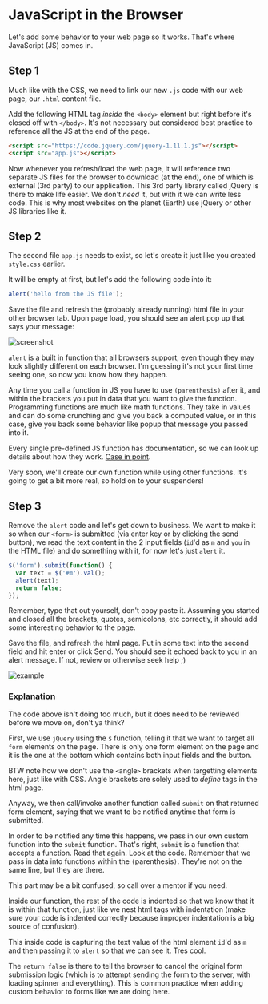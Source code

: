 # JavaScript in the Browser

Let's add some behavior to your web page so it works. That's where JavaScript (JS) comes in.

## Step 1

Much like with the CSS, we need to link our new `.js` code with our web page, our `.html` content file.

Add the following HTML tag _inside_ the `<body>` element but right before it's closed off with `</body>`. It's not necessary but considered best practice to reference all the JS at the end of the page.

```html
<script src="https://code.jquery.com/jquery-1.11.1.js"></script>
<script src="app.js"></script>
```

Now whenever you refresh/load the web page, it will reference two separate JS files for the browser to download (at the end), one of which is external (3rd party) to our application. This 3rd party library called jQuery is there to make life easier. We don't _need_ it, but with it we can write less code. This is why most websites on the planet (Earth) use jQuery or other JS libraries like it.

## Step 2

The second file `app.js` needs to exist, so let's create it just like you created `style.css` earlier.

It will be empty at first, but let's add the following code into it:

```js
alert('hello from the JS file');
```

Save the file and refresh the (probably already running) html file in your other browser tab. Upon page load, you should see an alert pop up that says your message:

![screenshot](http://d.pr/i/1iOIM/1t9ilpa9+)

`alert` is a built in function that all browsers support, even though they may look slightly different on each browser. I'm guessing it's not your first time seeing one, so now you know how they happen.

Any time you call a function in JS you have to use `(parenthesis)` after it, and within the brackets you put in data that you want to give the function. Programming functions are much like math functions. They take in values and can do some crunching and give you back a computed value, or in this case, give you back some behavior like popup that message you passed into it.

Every single pre-defined JS function has documentation, so we can look up details about how they work. [Case in point](https://developer.mozilla.org/en-US/docs/Web/API/Window/alert).

Very soon, we'll create our own function while using other functions. It's going to get a bit more real, so hold on to your suspenders!

## Step 3

Remove the `alert` code and let's get down to business. We want to make it so when our `<form>` is submitted (via enter key or by clicking the send button), we read the text content in the 2 input fields (`id`'d as `m` and `you` in the HTML file) and do something with it, for now let's just `alert` it.

```js
$('form').submit(function() {
  var text = $('#m').val();
  alert(text);
  return false;
});
```

Remember, type that out yourself, don't copy paste it. Assuming you started and closed all the brackets, quotes, semicolons, etc correctly, it should add some interesting behavior to the page. 

Save the file, and refresh the html page. Put in some text into the second field and hit enter or click Send. You should see it echoed back to you in an alert message. If not, review or otherwise seek help ;)

![example](http://d.pr/i/1dJ6W/mKRvFgKR+)

### Explanation

The code above isn't doing too much, but it does need to be reviewed before we move on, don't ya think?

First, we use `jQuery` using the `$` function, telling it that we want to target all `form` elements on the page. There is only one form element on the page and it is the one at the bottom which contains both input fields and the button.

BTW note how we don't use the `<`angle`>` brackets when targetting elements here, just like with CSS. Angle brackets are solely used to _define_ tags in the html page.

Anyway, we then call/invoke another function called `submit` on that returned form element, saying that we want to be notified anytime that form is submitted.

In order to be notified any time this happens, we pass in our own custom function into the `submit` function. That's right, `submit` is a function that accepts a function. Read that again. Look at the code. Remember that we pass in data into functions within the `(`parenthesis`)`. They're not on the same line, but they are there.

This part may be a bit confused, so call over a mentor if you need.

Inside our function, the rest of the code is indented so that we know that it is within that function, just like we nest html tags with indentation (make sure your code is indented correctly because improper indentation is a big source of confusion).

This inside code is capturing the text value of the html element `id`'d as `m` and then passing it to `alert` so that we can see it. Tres cool.

The `return false` is there to tell the browser to cancel the original form submission logic (which is to attempt sending the form to the server, with loading spinner and everything). This is common practice when adding custom behavior to forms like we are doing here.











